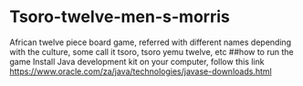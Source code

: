 # Tsoro-twelve-men-s-morris
African twelve piece board game, referred with different names depending with the culture, some call it tsoro, tsoro yemu twelve, etc
##how to run the game
Install Java development kit on your computer, follow this link https://www.oracle.com/za/java/technologies/javase-downloads.html
